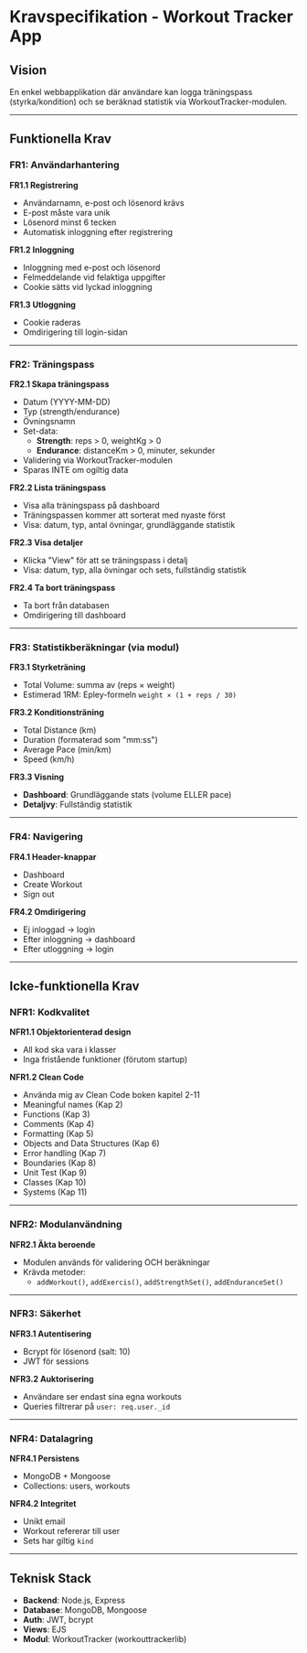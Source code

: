 # Kravspecifikation - Workout Tracker App

## Vision
En enkel webbapplikation där användare kan logga träningspass (styrka/kondition) och se beräknad statistik via WorkoutTracker-modulen.

---

## Funktionella Krav

### FR1: Användarhantering

**FR1.1 Registrering**
- Användarnamn, e-post och lösenord krävs
- E-post måste vara unik
- Lösenord minst 6 tecken
- Automatisk inloggning efter registrering

**FR1.2 Inloggning**
- Inloggning med e-post och lösenord
- Felmeddelande vid felaktiga uppgifter
- Cookie sätts vid lyckad inloggning

**FR1.3 Utloggning**
- Cookie raderas
- Omdirigering till login-sidan

---

### FR2: Träningspass

**FR2.1 Skapa träningspass**
- Datum (YYYY-MM-DD)
- Typ (strength/endurance)
- Övningsnamn
- Set-data:
  - **Strength**: reps > 0, weightKg > 0
  - **Endurance**: distanceKm > 0, minuter, sekunder
- Validering via WorkoutTracker-modulen
- Sparas INTE om ogiltig data

**FR2.2 Lista träningspass**
- Visa alla träningspass på dashboard
- Träningspassen kommer att sorterat med nyaste först
- Visa: datum, typ, antal övningar, grundläggande statistik

**FR2.3 Visa detaljer**
- Klicka "View" för att se träningspass i detalj
- Visa: datum, typ, alla övningar och sets, fullständig statistik

**FR2.4 Ta bort träningspass**
- Ta bort från databasen
- Omdirigering till dashboard

---

### FR3: Statistikberäkningar (via modul)

**FR3.1 Styrketräning**
- Total Volume: summa av (reps × weight)
- Estimerad 1RM: Epley-formeln `weight × (1 + reps / 30)`

**FR3.2 Konditionsträning**
- Total Distance (km)
- Duration (formaterad som "mm:ss")
- Average Pace (min/km)
- Speed (km/h)

**FR3.3 Visning**
- **Dashboard**: Grundläggande stats (volume ELLER pace)
- **Detaljvy**: Fullständig statistik

---

### FR4: Navigering

**FR4.1 Header-knappar**
- Dashboard
- Create Workout
- Sign out

**FR4.2 Omdirigering**
- Ej inloggad → login
- Efter inloggning → dashboard
- Efter utloggning → login

---

## Icke-funktionella Krav

### NFR1: Kodkvalitet

**NFR1.1 Objektorienterad design**
- All kod ska vara i klasser
- Inga fristående funktioner (förutom startup)

**NFR1.2 Clean Code**
- Använda mig av Clean Code boken kapitel 2-11
- Meaningful names (Kap 2)
- Functions (Kap 3)
- Comments (Kap 4)
- Formatting (Kap 5)
- Objects and Data Structures (Kap 6)
- Error handling (Kap 7)
- Boundaries (Kap 8)
- Unit Test (Kap 9)
- Classes (Kap 10)
- Systems (Kap 11)

---

### NFR2: Modulanvändning

**NFR2.1 Äkta beroende**
- Modulen används för validering OCH beräkningar
- Krävda metoder:
  - `addWorkout()`, `addExercis()`, `addStrengthSet()`, `addEnduranceSet()`

---

### NFR3: Säkerhet

**NFR3.1 Autentisering**
- Bcrypt för lösenord (salt: 10)
- JWT för sessions

**NFR3.2 Auktorisering**
- Användare ser endast sina egna workouts
- Queries filtrerar på `user: req.user._id`

---

### NFR4: Datalagring

**NFR4.1 Persistens**
- MongoDB + Mongoose
- Collections: users, workouts

**NFR4.2 Integritet**
- Unikt email
- Workout refererar till user
- Sets har giltig `kind`

---

## Teknisk Stack

- **Backend**: Node.js, Express
- **Database**: MongoDB, Mongoose
- **Auth**: JWT, bcrypt
- **Views**: EJS
- **Modul**: WorkoutTracker (workouttrackerlib)

